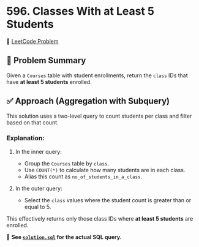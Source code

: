 # 596. Classes With at Least 5 Students

🔗 [LeetCode Problem](https://leetcode.com/problems/classes-with-at-least-5-students/)

## 🧠 Problem Summary

Given a `Courses` table with student enrollments, return the `class` IDs that have **at least 5 students** enrolled.

## ✅ Approach (Aggregation with Subquery)

This solution uses a two-level query to count students per class and filter based on that count.

### Explanation:

1. In the inner query:
   - Group the `Courses` table by `class`.
   - Use `COUNT(*)` to calculate how many students are in each class.
   - Alias this count as `no_of_students_in_a_class`.

2. In the outer query:
   - Select the `class` values where the student count is greater than or equal to 5.

This effectively returns only those class IDs where **at least 5 students** are enrolled.

📄 **See [`solution.sql`](./solution.sql) for the actual SQL query.**
